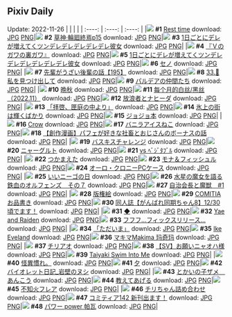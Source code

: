 ## Pixiv Daily
Update: 2022-11-26
|      |      |      |
| :----: | :----: | :----: |
|![](https://pixiv.microyu.workers.dev/c/240x480/img-master/img/2022/11/24/01/49/54/103046882_p0_master1200.jpg) **#1** [Rest time](https://www.pixiv.net/artworks/103046882) download: [JPG](https://pixiv.microyu.workers.dev/img-original/img/2022/11/24/01/49/54/103046882_p0.jpg) [PNG](https://pixiv.microyu.workers.dev/img-original/img/2022/11/24/01/49/54/103046882_p0.png)|![](https://pixiv.microyu.workers.dev/c/240x480/img-master/img/2022/11/24/00/25/54/103045350_p0_master1200.jpg) **#2** [草神·輪廻終焉p15](https://www.pixiv.net/artworks/103045350) download: [JPG](https://pixiv.microyu.workers.dev/img-original/img/2022/11/24/00/25/54/103045350_p0.jpg) [PNG](https://pixiv.microyu.workers.dev/img-original/img/2022/11/24/00/25/54/103045350_p0.png)|![](https://pixiv.microyu.workers.dev/c/240x480/img-master/img/2022/11/24/00/00/17/103044340_p0_master1200.jpg) **#3** [1日ごとにデレが増えてくツンデレデレデレデレデレ彼女](https://www.pixiv.net/artworks/103044340) download: [JPG](https://pixiv.microyu.workers.dev/img-original/img/2022/11/24/00/00/17/103044340_p0.jpg) [PNG](https://pixiv.microyu.workers.dev/img-original/img/2022/11/24/00/00/17/103044340_p0.png)|
|![](https://pixiv.microyu.workers.dev/c/240x480/img-master/img/2022/11/25/00/00/41/103070297_p0_master1200.jpg) **#4** [『Ｖのガワの裏ガワ』](https://www.pixiv.net/artworks/103070297) download: [JPG](https://pixiv.microyu.workers.dev/img-original/img/2022/11/25/00/00/41/103070297_p0.jpg) [PNG](https://pixiv.microyu.workers.dev/img-original/img/2022/11/25/00/00/41/103070297_p0.png)|![](https://pixiv.microyu.workers.dev/c/240x480/img-master/img/2022/11/25/00/00/14/103070193_p0_master1200.jpg) **#5** [1日ごとにデレが増えてくツンデレデレデレデレデレデレ彼女](https://www.pixiv.net/artworks/103070193) download: [JPG](https://pixiv.microyu.workers.dev/img-original/img/2022/11/25/00/00/14/103070193_p0.jpg) [PNG](https://pixiv.microyu.workers.dev/img-original/img/2022/11/25/00/00/14/103070193_p0.png)|![](https://pixiv.microyu.workers.dev/c/240x480/img-master/img/2022/11/25/00/00/07/103070124_p0_master1200.jpg) **#6** [セノ](https://www.pixiv.net/artworks/103070124) download: [JPG](https://pixiv.microyu.workers.dev/img-original/img/2022/11/25/00/00/07/103070124_p0.jpg) [PNG](https://pixiv.microyu.workers.dev/img-original/img/2022/11/25/00/00/07/103070124_p0.png)|
|![](https://pixiv.microyu.workers.dev/c/240x480/img-master/img/2022/11/25/19/00/07/103086381_p0_master1200.jpg) **#7** [先輩がうざい後輩の話【195】](https://www.pixiv.net/artworks/103086381) download: [JPG](https://pixiv.microyu.workers.dev/img-original/img/2022/11/25/19/00/07/103086381_p0.jpg) [PNG](https://pixiv.microyu.workers.dev/img-original/img/2022/11/25/19/00/07/103086381_p0.png)|![](https://pixiv.microyu.workers.dev/c/240x480/img-master/img/2022/11/24/00/00/12/103044319_p0_master1200.jpg) **#8** [33.🌊 私を見つけ出して](https://www.pixiv.net/artworks/103044319) download: [JPG](https://pixiv.microyu.workers.dev/img-original/img/2022/11/24/00/00/12/103044319_p0.jpg) [PNG](https://pixiv.microyu.workers.dev/img-original/img/2022/11/24/00/00/12/103044319_p0.png)|![](https://pixiv.microyu.workers.dev/c/240x480/img-master/img/2022/11/24/07/15/47/103051317_p0_master1200.jpg) **#9** [パルデアの仲間たち](https://www.pixiv.net/artworks/103051317) download: [JPG](https://pixiv.microyu.workers.dev/img-original/img/2022/11/24/07/15/47/103051317_p0.jpg) [PNG](https://pixiv.microyu.workers.dev/img-original/img/2022/11/24/07/15/47/103051317_p0.png)|
|![](https://pixiv.microyu.workers.dev/c/240x480/img-master/img/2022/11/24/00/02/59/103044523_p0_master1200.jpg) **#10** [晩秋](https://www.pixiv.net/artworks/103044523) download: [JPG](https://pixiv.microyu.workers.dev/img-original/img/2022/11/24/00/02/59/103044523_p0.jpg) [PNG](https://pixiv.microyu.workers.dev/img-original/img/2022/11/24/00/02/59/103044523_p0.png)|![](https://pixiv.microyu.workers.dev/c/240x480/img-master/img/2022/11/24/14/55/42/103055879_p0_master1200.jpg) **#11** [每个月的白丝/黑丝（2022.11）](https://www.pixiv.net/artworks/103055879) download: [JPG](https://pixiv.microyu.workers.dev/img-original/img/2022/11/24/14/55/42/103055879_p0.jpg) [PNG](https://pixiv.microyu.workers.dev/img-original/img/2022/11/24/14/55/42/103055879_p0.png)|![](https://pixiv.microyu.workers.dev/c/240x480/img-master/img/2022/11/24/17/09/14/103059243_p0_master1200.jpg) **#12** [放浪者とナヒーダ](https://www.pixiv.net/artworks/103059243) download: [JPG](https://pixiv.microyu.workers.dev/img-original/img/2022/11/24/17/09/14/103059243_p0.jpg) [PNG](https://pixiv.microyu.workers.dev/img-original/img/2022/11/24/17/09/14/103059243_p0.png)|
|![](https://pixiv.microyu.workers.dev/c/240x480/img-master/img/2022/11/25/16/01/31/103082854_p0_master1200.jpg) **#13** [「拝啓、匣庭の中より」](https://www.pixiv.net/artworks/103082854) download: [JPG](https://pixiv.microyu.workers.dev/img-original/img/2022/11/25/16/01/31/103082854_p0.jpg) [PNG](https://pixiv.microyu.workers.dev/img-original/img/2022/11/25/16/01/31/103082854_p0.png)|![](https://pixiv.microyu.workers.dev/c/240x480/img-master/img/2022/11/25/07/30/01/103076312_p0_master1200.jpg) **#14** [氷上の街は輝くばかり](https://www.pixiv.net/artworks/103076312) download: [JPG](https://pixiv.microyu.workers.dev/img-original/img/2022/11/25/07/30/01/103076312_p0.jpg) [PNG](https://pixiv.microyu.workers.dev/img-original/img/2022/11/25/07/30/01/103076312_p0.png)|![](https://pixiv.microyu.workers.dev/c/240x480/img-master/img/2022/11/25/00/00/19/103070226_p0_master1200.jpg) **#15** [ジョジョ本](https://www.pixiv.net/artworks/103070226) download: [JPG](https://pixiv.microyu.workers.dev/img-original/img/2022/11/25/00/00/19/103070226_p0.jpg) [PNG](https://pixiv.microyu.workers.dev/img-original/img/2022/11/25/00/00/19/103070226_p0.png)|
|![](https://pixiv.microyu.workers.dev/c/240x480/img-master/img/2022/11/24/12/19/33/103054869_p0_master1200.jpg) **#16** [Crow](https://www.pixiv.net/artworks/103054869) download: [JPG](https://pixiv.microyu.workers.dev/img-original/img/2022/11/24/12/19/33/103054869_p0.jpg) [PNG](https://pixiv.microyu.workers.dev/img-original/img/2022/11/24/12/19/33/103054869_p0.png)|![](https://pixiv.microyu.workers.dev/c/240x480/img-master/img/2022/11/24/21/31/02/103065523_p0_master1200.jpg) **#17** [バニラアイスねこ](https://www.pixiv.net/artworks/103065523) download: [JPG](https://pixiv.microyu.workers.dev/img-original/img/2022/11/24/21/31/02/103065523_p0.jpg) [PNG](https://pixiv.microyu.workers.dev/img-original/img/2022/11/24/21/31/02/103065523_p0.png)|![](https://pixiv.microyu.workers.dev/c/240x480/img-master/img/2022/11/24/22/51/38/103068010_p0_master1200.jpg) **#18** [【創作漫画】パフェが好きな社畜とおじさんのボーナスの話](https://www.pixiv.net/artworks/103068010) download: [JPG](https://pixiv.microyu.workers.dev/img-original/img/2022/11/24/22/51/38/103068010_p0.jpg) [PNG](https://pixiv.microyu.workers.dev/img-original/img/2022/11/24/22/51/38/103068010_p0.png)|
|![](https://pixiv.microyu.workers.dev/c/240x480/img-master/img/2022/11/24/00/02/57/103044521_p0_master1200.jpg) **#19** [バスキスチャレンジ](https://www.pixiv.net/artworks/103044521) download: [JPG](https://pixiv.microyu.workers.dev/img-original/img/2022/11/24/00/02/57/103044521_p0.jpg) [PNG](https://pixiv.microyu.workers.dev/img-original/img/2022/11/24/00/02/57/103044521_p0.png)|![](https://pixiv.microyu.workers.dev/c/240x480/img-master/img/2022/11/25/22/12/12/103091544_p0_master1200.jpg) **#20** [ニャーグルト](https://www.pixiv.net/artworks/103091544) download: [JPG](https://pixiv.microyu.workers.dev/img-original/img/2022/11/25/22/12/12/103091544_p0.jpg) [PNG](https://pixiv.microyu.workers.dev/img-original/img/2022/11/25/22/12/12/103091544_p0.png)|![](https://pixiv.microyu.workers.dev/c/240x480/img-master/img/2022/11/24/18/24/13/103060747_p0_master1200.jpg) **#21** [vs ﾍﾞｼﾞﾀﾌﾞﾙ](https://www.pixiv.net/artworks/103060747) download: [JPG](https://pixiv.microyu.workers.dev/img-original/img/2022/11/24/18/24/13/103060747_p0.jpg) [PNG](https://pixiv.microyu.workers.dev/img-original/img/2022/11/24/18/24/13/103060747_p0.png)|
|![](https://pixiv.microyu.workers.dev/c/240x480/img-master/img/2022/11/25/18/45/20/103070122_p0_master1200.jpg) **#22** [つかまえた](https://www.pixiv.net/artworks/103070122) download: [JPG](https://pixiv.microyu.workers.dev/img-original/img/2022/11/25/18/45/20/103070122_p0.jpg) [PNG](https://pixiv.microyu.workers.dev/img-original/img/2022/11/25/18/45/20/103070122_p0.png)|![](https://pixiv.microyu.workers.dev/c/240x480/img-master/img/2022/11/25/00/00/12/103070178_p0_master1200.jpg) **#23** [モナ＆フィッシュル](https://www.pixiv.net/artworks/103070178) download: [JPG](https://pixiv.microyu.workers.dev/img-original/img/2022/11/25/00/00/12/103070178_p0.jpg) [PNG](https://pixiv.microyu.workers.dev/img-original/img/2022/11/25/00/00/12/103070178_p0.png)|![](https://pixiv.microyu.workers.dev/c/240x480/img-master/img/2022/11/24/00/00/09/103044291_p0_master1200.jpg) **#24** [オーロ・クロニーPCケース](https://www.pixiv.net/artworks/103044291) download: [JPG](https://pixiv.microyu.workers.dev/img-original/img/2022/11/24/00/00/09/103044291_p0.jpg) [PNG](https://pixiv.microyu.workers.dev/img-original/img/2022/11/24/00/00/09/103044291_p0.png)|
|![](https://pixiv.microyu.workers.dev/c/240x480/img-master/img/2022/11/25/11/25/08/103078917_p0_master1200.jpg) **#25** [いいニーゴの日](https://www.pixiv.net/artworks/103078917) download: [JPG](https://pixiv.microyu.workers.dev/img-original/img/2022/11/25/11/25/08/103078917_p0.jpg) [PNG](https://pixiv.microyu.workers.dev/img-original/img/2022/11/25/11/25/08/103078917_p0.png)|![](https://pixiv.microyu.workers.dev/c/240x480/img-master/img/2022/11/24/04/04/00/103044296_p0_master1200.jpg) **#26** [水星の魔女を語る鉄血のオルフェンズ　その７](https://www.pixiv.net/artworks/103044296) download: [JPG](https://pixiv.microyu.workers.dev/img-original/img/2022/11/24/04/04/00/103044296_p0.jpg) [PNG](https://pixiv.microyu.workers.dev/img-original/img/2022/11/24/04/04/00/103044296_p0.png)|![](https://pixiv.microyu.workers.dev/c/240x480/img-master/img/2022/11/24/00/07/08/103044709_p0_master1200.jpg) **#27** [自治会長と魔獣　#1](https://www.pixiv.net/artworks/103044709) download: [JPG](https://pixiv.microyu.workers.dev/img-original/img/2022/11/24/00/07/08/103044709_p0.jpg) [PNG](https://pixiv.microyu.workers.dev/img-original/img/2022/11/24/00/07/08/103044709_p0.png)|
|![](https://pixiv.microyu.workers.dev/c/240x480/img-master/img/2022/11/25/16/49/18/103083622_p0_master1200.jpg) **#28** [版権絵](https://www.pixiv.net/artworks/103083622) download: [JPG](https://pixiv.microyu.workers.dev/img-original/img/2022/11/25/16/49/18/103083622_p0.jpg) [PNG](https://pixiv.microyu.workers.dev/img-original/img/2022/11/25/16/49/18/103083622_p0.png)|![](https://pixiv.microyu.workers.dev/c/240x480/img-master/img/2022/11/25/00/00/19/103070220_p0_master1200.jpg) **#29** [COMITIAお品書き](https://www.pixiv.net/artworks/103070220) download: [JPG](https://pixiv.microyu.workers.dev/img-original/img/2022/11/25/00/00/19/103070220_p0.jpg) [PNG](https://pixiv.microyu.workers.dev/img-original/img/2022/11/25/00/00/19/103070220_p0.png)|![](https://pixiv.microyu.workers.dev/c/240x480/img-master/img/2022/11/25/12/06/40/103079552_p0_master1200.jpg) **#30** [同人誌【がんばれ同期ちゃん8】12/30頃でます！](https://www.pixiv.net/artworks/103079552) download: [JPG](https://pixiv.microyu.workers.dev/img-original/img/2022/11/25/12/06/40/103079552_p0.jpg) [PNG](https://pixiv.microyu.workers.dev/img-original/img/2022/11/25/12/06/40/103079552_p0.png)|
|![](https://pixiv.microyu.workers.dev/c/240x480/img-master/img/2022/11/24/02/04/27/103047782_p0_master1200.jpg) **#31** [◆](https://www.pixiv.net/artworks/103047782) download: [JPG](https://pixiv.microyu.workers.dev/img-original/img/2022/11/24/02/04/27/103047782_p0.jpg) [PNG](https://pixiv.microyu.workers.dev/img-original/img/2022/11/24/02/04/27/103047782_p0.png)|![](https://pixiv.microyu.workers.dev/c/240x480/img-master/img/2022/11/24/01/37/33/103047239_p0_master1200.jpg) **#32** [Yae and Raiden](https://www.pixiv.net/artworks/103047239) download: [JPG](https://pixiv.microyu.workers.dev/img-original/img/2022/11/24/01/37/33/103047239_p0.jpg) [PNG](https://pixiv.microyu.workers.dev/img-original/img/2022/11/24/01/37/33/103047239_p0.png)|![](https://pixiv.microyu.workers.dev/c/240x480/img-master/img/2022/11/24/00/52/48/103046117_p0_master1200.jpg) **#33** [フフフ…フィックスリリース…](https://www.pixiv.net/artworks/103046117) download: [JPG](https://pixiv.microyu.workers.dev/img-original/img/2022/11/24/00/52/48/103046117_p0.jpg) [PNG](https://pixiv.microyu.workers.dev/img-original/img/2022/11/24/00/52/48/103046117_p0.png)|
|![](https://pixiv.microyu.workers.dev/c/240x480/img-master/img/2022/11/25/00/00/07/103070131_p0_master1200.jpg) **#34** [「ただいま」](https://www.pixiv.net/artworks/103070131) download: [JPG](https://pixiv.microyu.workers.dev/img-original/img/2022/11/25/00/00/07/103070131_p0.jpg) [PNG](https://pixiv.microyu.workers.dev/img-original/img/2022/11/25/00/00/07/103070131_p0.png)|![](https://pixiv.microyu.workers.dev/c/240x480/img-master/img/2022/11/24/00/00/18/103044348_p0_master1200.jpg) **#35** [Ike Eveland](https://www.pixiv.net/artworks/103044348) download: [JPG](https://pixiv.microyu.workers.dev/img-original/img/2022/11/24/00/00/18/103044348_p0.jpg) [PNG](https://pixiv.microyu.workers.dev/img-original/img/2022/11/24/00/00/18/103044348_p0.png)|![](https://pixiv.microyu.workers.dev/c/240x480/img-master/img/2022/11/24/19/01/30/103061571_p0_master1200.jpg) **#36** [マキマMakima 玛奇玛](https://www.pixiv.net/artworks/103061571) download: [JPG](https://pixiv.microyu.workers.dev/img-original/img/2022/11/24/19/01/30/103061571_p0.jpg) [PNG](https://pixiv.microyu.workers.dev/img-original/img/2022/11/24/19/01/30/103061571_p0.png)|
|![](https://pixiv.microyu.workers.dev/c/240x480/img-master/img/2022/11/24/11/33/35/103054207_p0_master1200.jpg) **#37** [チリアオ](https://www.pixiv.net/artworks/103054207) download: [JPG](https://pixiv.microyu.workers.dev/img-original/img/2022/11/24/11/33/35/103054207_p0.jpg) [PNG](https://pixiv.microyu.workers.dev/img-original/img/2022/11/24/11/33/35/103054207_p0.png)|![](https://pixiv.microyu.workers.dev/c/240x480/img-master/img/2022/11/24/00/01/11/103044442_p0_master1200.jpg) **#38** [【SV】お願いニャオハ様](https://www.pixiv.net/artworks/103044442) download: [JPG](https://pixiv.microyu.workers.dev/img-original/img/2022/11/24/00/01/11/103044442_p0.jpg) [PNG](https://pixiv.microyu.workers.dev/img-original/img/2022/11/24/00/01/11/103044442_p0.png)|![](https://pixiv.microyu.workers.dev/c/240x480/img-master/img/2022/11/25/03/23/53/103074166_p0_master1200.jpg) **#39** [Taiyaki Swim Into Me](https://www.pixiv.net/artworks/103074166) download: [JPG](https://pixiv.microyu.workers.dev/img-original/img/2022/11/25/03/23/53/103074166_p0.jpg) [PNG](https://pixiv.microyu.workers.dev/img-original/img/2022/11/25/03/23/53/103074166_p0.png)|
|![](https://pixiv.microyu.workers.dev/c/240x480/img-master/img/2022/11/24/06/28/13/103050856_p0_master1200.jpg) **#40** [怪異慣れ。](https://www.pixiv.net/artworks/103050856) download: [JPG](https://pixiv.microyu.workers.dev/img-original/img/2022/11/24/06/28/13/103050856_p0.jpg) [PNG](https://pixiv.microyu.workers.dev/img-original/img/2022/11/24/06/28/13/103050856_p0.png)|![](https://pixiv.microyu.workers.dev/c/240x480/img-master/img/2022/11/24/18/01/45/103060300_p0_master1200.jpg) **#41** [夕](https://www.pixiv.net/artworks/103060300) download: [JPG](https://pixiv.microyu.workers.dev/img-original/img/2022/11/24/18/01/45/103060300_p0.jpg) [PNG](https://pixiv.microyu.workers.dev/img-original/img/2022/11/24/18/01/45/103060300_p0.png)|![](https://pixiv.microyu.workers.dev/c/240x480/img-master/img/2022/11/24/22/10/25/103066714_p0_master1200.jpg) **#42** [バイオレット日記_岩壁のヌシ](https://www.pixiv.net/artworks/103066714) download: [JPG](https://pixiv.microyu.workers.dev/img-original/img/2022/11/24/22/10/25/103066714_p0.jpg) [PNG](https://pixiv.microyu.workers.dev/img-original/img/2022/11/24/22/10/25/103066714_p0.png)|
|![](https://pixiv.microyu.workers.dev/c/240x480/img-master/img/2022/11/25/00/38/42/103071501_p0_master1200.jpg) **#43** [とかいの子ザメ　あんこう](https://www.pixiv.net/artworks/103071501) download: [JPG](https://pixiv.microyu.workers.dev/img-original/img/2022/11/25/00/38/42/103071501_p0.jpg) [PNG](https://pixiv.microyu.workers.dev/img-original/img/2022/11/25/00/38/42/103071501_p0.png)|![](https://pixiv.microyu.workers.dev/c/240x480/img-master/img/2022/11/24/00/07/30/103044721_p0_master1200.jpg) **#44** [教えてあげる](https://www.pixiv.net/artworks/103044721) download: [JPG](https://pixiv.microyu.workers.dev/img-original/img/2022/11/24/00/07/30/103044721_p0.jpg) [PNG](https://pixiv.microyu.workers.dev/img-original/img/2022/11/24/00/07/30/103044721_p0.png)|![](https://pixiv.microyu.workers.dev/c/240x480/img-master/img/2022/11/25/00/00/24/103070248_p0_master1200.jpg) **#45** [不知火フレア](https://www.pixiv.net/artworks/103070248) download: [JPG](https://pixiv.microyu.workers.dev/img-original/img/2022/11/25/00/00/24/103070248_p0.jpg) [PNG](https://pixiv.microyu.workers.dev/img-original/img/2022/11/25/00/00/24/103070248_p0.png)|
|![](https://pixiv.microyu.workers.dev/c/240x480/img-master/img/2022/11/24/17/28/18/103059596_p0_master1200.jpg) **#46** [チリちゃん詰め合わせ](https://www.pixiv.net/artworks/103059596) download: [JPG](https://pixiv.microyu.workers.dev/img-original/img/2022/11/24/17/28/18/103059596_p0.jpg) [PNG](https://pixiv.microyu.workers.dev/img-original/img/2022/11/24/17/28/18/103059596_p0.png)|![](https://pixiv.microyu.workers.dev/c/240x480/img-master/img/2022/11/24/20/33/14/103063830_p0_master1200.jpg) **#47** [コミティア142 新刊出ます！](https://www.pixiv.net/artworks/103063830) download: [JPG](https://pixiv.microyu.workers.dev/img-original/img/2022/11/24/20/33/14/103063830_p0.jpg) [PNG](https://pixiv.microyu.workers.dev/img-original/img/2022/11/24/20/33/14/103063830_p0.png)|![](https://pixiv.microyu.workers.dev/c/240x480/img-master/img/2022/11/25/05/28/30/103075274_p0_master1200.jpg) **#48** [パワー power 帕瓦](https://www.pixiv.net/artworks/103075274) download: [JPG](https://pixiv.microyu.workers.dev/img-original/img/2022/11/25/05/28/30/103075274_p0.jpg) [PNG](https://pixiv.microyu.workers.dev/img-original/img/2022/11/25/05/28/30/103075274_p0.png)|
